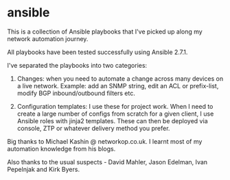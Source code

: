# ansible

This is a collection of Ansible playbooks that I've picked up along my network automation journey. 

All playbooks have been tested successfully using Ansible 2.7.1.

I've separated the playbooks into two categories:

1. Changes: when you need to automate a change across many devices on a live network. Example: add an SNMP string, edit an ACL or prefix-list, modify BGP inbound/outbound filters etc. 

2. Configuration templates: I use these for project work. When I need to create a large number of configs from scratch for a given client, I use Ansible roles with jinja2 templates. These can then be deployed via console, ZTP or whatever delivery method you prefer.

Big thanks to Michael Kashin @ networkop.co.uk. I learnt most of my automation knowledge from his blogs. 

Also thanks to the usual suspects - David Mahler, Jason Edelman, Ivan Pepelnjak and Kirk Byers.
